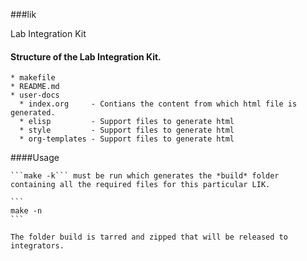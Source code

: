 ###lik

Lab Integration Kit

#### Structure of the Lab Integration Kit.

    * makefile
    * README.md
    * user-docs
      * index.org     - Contians the content from which html file is generated.
      * elisp         - Support files to generate html
      * style         - Support files to generate html
      * org-templates - Support files to generate html


####Usage
    
    ```make -k``` must be run which generates the *build* folder
    containing all the required files for this particular LIK.
    
    ```
    make -n
    ```

    The folder build is tarred and zipped that will be released to integrators.

    

    

